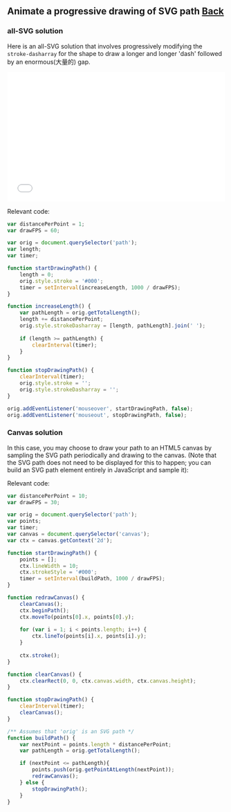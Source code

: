 ## Animate a progressive drawing of SVG path [Back](./../canvas.md)

### all-SVG solution

Here is an all-SVG solution that involves progressively modifying the `stroke-dasharray` for the shape to draw a longer and longer 'dash' followed by an enormous(大量的) gap.

<iframe height='300' scrolling='no' src='//codepen.io/aleen42/embed/wzrLoA/?height=300&theme-id=21735&default-tab=js,result&embed-version=2' frameborder='no' allowtransparency='true' allowfullscreen='true' style='width: 100%;'>See the Pen <a href='http://codepen.io/aleen42/pen/wzrLoA/'>wzrLoA</a> by aleen42 (<a href='http://codepen.io/aleen42'>@aleen42</a>) on <a href='http://codepen.io'>CodePen</a>.
</iframe>

Relevant code:

```js
var distancePerPoint = 1;
var drawFPS = 60;

var orig = document.querySelector('path');
var length;
var timer;

function startDrawingPath() {
    length = 0;
    orig.style.stroke = '#000';
    timer = setInterval(increaseLength, 1000 / drawFPS);
}

function increaseLength() {
    var pathLength = orig.getTotalLength();
    length += distancePerPoint;
    orig.style.strokeDasharray = [length, pathLength].join(' ');
    
    if (length >= pathLength) {
        clearInterval(timer);
    }
}

function stopDrawingPath() {
    clearInterval(timer);
    orig.style.stroke = '';
    orig.style.strokeDasharray = '';
}

orig.addEventListener('mouseover', startDrawingPath, false);
orig.addEventListener('mouseout', stopDrawingPath, false);
```

### Canvas solution

In this case, you may choose to draw your path to an HTML5 canvas by sampling the SVG path periodically and drawing to the canvas. (Note that the SVG path does not need to be displayed for this to happen; you can build an SVG path element entirely in JavaScript and sample it):

Relevant code:

```js
var distancePerPoint = 10;
var drawFPS = 30;

var orig = document.querySelector('path');
var points;
var timer;
var canvas = document.querySelector('canvas');
var ctx = canvas.getContext('2d');

function startDrawingPath() {
    points = [];
    ctx.lineWidth = 10;
	ctx.strokeStyle = '#000';
    timer = setInterval(buildPath, 1000 / drawFPS);
}

function redrawCanvas() {
    clearCanvas();
    ctx.beginPath();
    ctx.moveTo(points[0].x, points[0].y);
    
    for (var i = 1; i < points.length; i++) {
        ctx.lineTo(points[i].x, points[i].y);
    }
    
    ctx.stroke();
}

function clearCanvas() {
	ctx.clearRect(0, 0, ctx.canvas.width, ctx.canvas.height);
}

function stopDrawingPath() {
	clearInterval(timer);
	clearCanvas();
}

/** Assumes that 'orig' is an SVG path */
function buildPath() {
    var nextPoint = points.length * distancePerPoint;
    var pathLength = orig.getTotalLength();

    if (nextPoint <= pathLength){
        points.push(orig.getPointAtLength(nextPoint));
        redrawCanvas();
    } else {
        stopDrawingPath();
    }
}
```